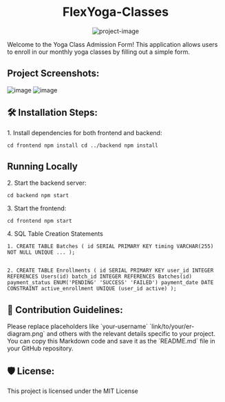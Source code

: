 <h1 align="center" id="title">FlexYoga-Classes</h1>

<p align="center"><img src="https://socialify.git.ci/SoumyoNathTripathy/FlexYoga-Classes/image?language=1&amp;owner=1&amp;name=1&amp;stargazers=1&amp;theme=Light" alt="project-image"></p>

<p id="description">Welcome to the Yoga Class Admission Form! This application allows users to enroll in our monthly yoga classes by filling out a simple form.</p>

<h2>Project Screenshots:</h2>

![image](https://github.com/SoumyoNathTripathy/FlexYoga-Classes/assets/85414445/667052f6-8932-4f22-a057-083972213941)
![image](https://github.com/SoumyoNathTripathy/FlexYoga-Classes/assets/85414445/1a8b83ce-493a-4970-be02-88da7ab77f5c)



<h2>🛠️ Installation Steps:</h2>

<p>1. Install dependencies for both frontend and backend:</p>

```
cd frontend npm install cd ../backend npm install
```
## Running Locally 
<p>2. Start the backend server:</p>

```
cd backend npm start
```

<p>3. Start the frontend:</p>

```
cd frontend npm start
```

<p>4. SQL Table Creation Statements</p>

```
1. CREATE TABLE Batches ( id SERIAL PRIMARY KEY timing VARCHAR(255) NOT NULL UNIQUE ... );


2. CREATE TABLE Enrollments ( id SERIAL PRIMARY KEY user_id INTEGER REFERENCES Users(id) batch_id INTEGER REFERENCES Batches(id) payment_status ENUM('PENDING' 'SUCCESS' 'FAILED') payment_date DATE CONSTRAINT active_enrollment UNIQUE (user_id active) ); 
```

<h2>🍰 Contribution Guidelines:</h2>

Please replace placeholders like \`your-username\` \`link/to/your/er-diagram.png\` and others with the relevant details specific to your project. You can copy this Markdown code and save it as the \`README.md\` file in your GitHub repository.

<h2>🛡️ License:</h2>

This project is licensed under the MIT License
